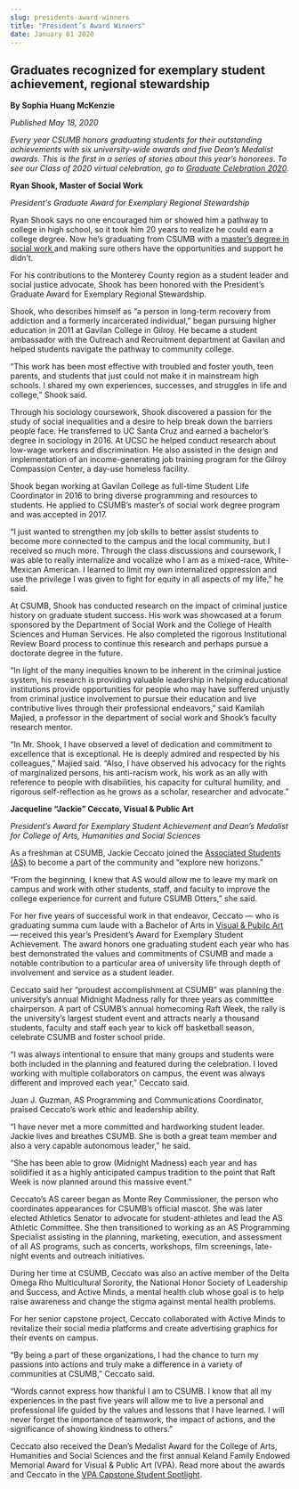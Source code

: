 ```yaml
---
slug: presidents-award-winners
title: "President’s Award Winners"
date: January 01 2020
---
```


<h2>Graduates recognized for exemplary student achievement, regional stewardship</h2><p><b>By Sophia Huang McKenzie</b></p><p><i>Published May 18, 2020</i></p><p><i>Every year CSUMB honors graduating students for their outstanding achievements with six university-wide awards and five Dean’s Medalist awards. This is the first in a series of stories about this year’s honorees. To see our Class of 2020 virtual celebration, go to <a href="https://csumb.edu/commencement">Graduate Celebration 2020</a>.</i></p><p><b>Ryan Shook, Master of Social Work</b></p><p><i>President's Graduate Award for Exemplary Regional Stewardship</i></p><p><i>            </i>Ryan Shook says no one encouraged him or showed him a pathway to college in high school, so it took him 20 years to realize he could earn a college degree. Now he’s graduating from CSUMB with a <a href="https://csumb.edu/socialwork">master’s degree in social work </a>and making sure others have the opportunities and support he didn’t.</p><p>For his contributions to the Monterey County region as a student leader and social justice advocate, Shook has been honored with the President’s Graduate Award for Exemplary Regional Stewardship.</p><p>Shook, who describes himself as “a person in long-term recovery from addiction and a formerly incarcerated individual,” began pursuing higher education in 2011 at Gavilan College in Gilroy. He became a student ambassador with the Outreach and Recruitment department at Gavilan and helped students navigate the pathway to community college.</p><p>“This work has been most effective with troubled and foster youth, teen parents, and students that just could not make it in mainstream high schools. I shared my own experiences, successes, and struggles in life and college,” Shook said.</p><p>Through his sociology coursework, Shook discovered a passion for the study of social inequalities and a desire to help break down the barriers people face. He transferred to UC Santa Cruz and earned a bachelor’s degree in sociology in 2016. At UCSC he helped conduct research about low-wage workers and discrimination. He also assisted in the design and implementation of an income-generating job training program for the Gilroy Compassion Center, a day-use homeless facility.</p><p>Shook began working at Gavilan College as full-time Student Life Coordinator in 2016 to bring diverse programming and resources to students. He applied to CSUMB’s master’s of social work degree program and was accepted in 2017.</p><p>“I just wanted to strengthen my job skills to better assist students to become more connected to the campus and the local community, but I received so much more. Through the class discussions and coursework, I was able to really internalize and vocalize who I am as a mixed-race, White-Mexican American. I learned to limit my own internalized oppression and use the privilege I was given to fight for equity in all aspects of my life,” he said.</p><p>At CSUMB, Shook has conducted research on the impact of criminal justice history on graduate student success. His work was showcased at a forum sponsored by the Department of Social Work and the College of Health Sciences and Human Services. He also completed the rigorous Institutional Review Board process to continue this research and perhaps pursue a doctorate degree in the future.</p><p>“In light of the many inequities known to be inherent in the criminal justice system, his research is providing valuable leadership in helping educational institutions provide opportunities for people who may have suffered unjustly from criminal justice involvement to pursue their education and live contributive lives through their professional endeavors,” said Kamilah Majied, a professor in the department of social work and Shook’s faculty research mentor.</p><p>“In Mr. Shook, I have observed a level of dedication and commitment to excellence that is exceptional. He is deeply admired and respected by his colleagues,” Majied said. “Also, I have observed his advocacy for the rights of marginalized persons, his anti-racism work, his work as an ally with reference to people with disabilities, his capacity for cultural humility, and rigorous self-reflection as he grows as a scholar, researcher and advocate.”</p><p><b>Jacqueline “Jackie” Ceccato, Visual &amp; Public Art</b></p><p><i>President’s Award for Exemplary Student Achievement and </i><i>Dean’s Medalist for College of Arts, Humanities and Social Sciences</i></p><p>As a freshman at CSUMB, Jackie Ceccato joined the <a href="https://csumb.edu/as/">Associated Students (AS)</a> to become a part of the community and “explore new horizons.”</p><p>“From the beginning, I knew that AS would allow me to leave my mark on campus and work with other students, staff, and faculty to improve the college experience for current and future CSUMB Otters,” she said.</p><p>For her five years of successful work in that endeavor, Ceccato — who is graduating summa cum laude with a Bachelor of Arts in <a href="https://csumb.edu/vpa/">Visual &amp; Pubilc Art</a> — received this year’s President’s Award for Exemplary Student Achievement. The award honors one graduating student each year who has best demonstrated the values and commitments of CSUMB and made a notable contribution to a particular area of university life through depth of involvement and service as a student leader.</p><p>Ceccato said her “proudest accomplishment at CSUMB” was planning the university’s annual Midnight Madness rally for three years as committee chairperson. A part of CSUMB’s annual homecoming Raft Week, the rally is the university’s largest student event and attracts nearly a thousand students, faculty and staff each year to kick off basketball season, celebrate CSUMB and foster school pride.</p><p>“I was always intentional to ensure that many groups and students were both included in the planning and featured during the celebration. I loved working with multiple collaborators on campus, the event was always different and improved each year,” Ceccato said.</p><p>Juan J. Guzman, AS Programming and Communications Coordinator, praised Ceccato’s work ethic and leadership ability.</p><p>“I have never met a more committed and hardworking student leader. Jackie lives and breathes CSUMB. She is both a great team member and also a very capable autonomous leader,” he said.</p><p>“She has been able to grow (Midnight Madness) each year and has solidified it as a highly anticipated campus tradition to the point that Raft Week is now planned around this massive event.”</p><p>Ceccato’s AS career began as Monte Rey Commissioner, the person who coordinates appearances for CSUMB’s official mascot. She was later elected Athletics Senator to advocate for student-athletes and lead the AS Athletic Committee. She then transitioned to working as an  AS Programming Specialist assisting in the planning, marketing, execution, and assessment of all AS programs, such as concerts, workshops, film screenings, late-night events and outreach initiatives.</p><p>During her time at CSUMB, Ceccato was also an active member of the Delta Omega Rho Multicultural Sorority, the National Honor Society of Leadership and Success, and Active Minds, a mental health club whose goal is to help raise awareness and change the stigma against mental health problems.</p><p>For her senior capstone project, Ceccato collaborated with Active Minds to revitalize their social media platforms and create advertising graphics for their events on campus.</p><p>“By being a part of these organizations, I had the chance to turn my passions into actions and truly make a difference in a variety of communities at CSUMB,” Ceccato said.</p><p>“Words cannot express how thankful I am to CSUMB. I know that all my experiences in the past five years will allow me to live a personal and professional life guided by the values and lessons that I have learned. I will never forget the importance of teamwork, the impact of actions, and the significance of showing kindness to others.”</p><p>Ceccato also received the Dean’s Medalist Award for the College of Arts, Humanities and Social Sciences and the first annual Keland Family Endowed Memorial Award for Visual &amp; Public Art (VPA). Read more about the awards and Ceccato in the <a href="https://csumb.edu/cahss/cahss-student-spotlight-jacqueline-ceccato-visual-public-art/">VPA Capstone Student Spotlight</a>.</p>
